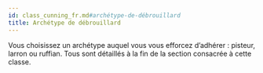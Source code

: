 ```yaml
---
id: class_cunning_fr.md#archétype-de-débrouillard
title: Archétype de débrouillard
---
```


Vous choisissez un archétype auquel vous vous efforcez d’adhérer : pisteur, larron ou ruffian. Tous sont détaillés à la fin de la section consacrée à cette classe.

